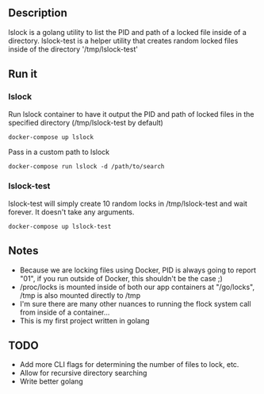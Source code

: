 Description
---
lslock is a golang utility to list the PID and path of a locked file inside of a directory. lslock-test is a helper utility that creates random locked files inside of the directory '/tmp/lslock-test'

Run it
---
### lslock
Run lslock container to have it output the PID and path of locked files in the specified directory (/tmp/lslock-test by default)

```docker-compose up lslock```

Pass in a custom path to lslock

```docker-compose run lslock -d /path/to/search```

### lslock-test
lslock-test will simply create 10 random locks in /tmp/lslock-test and wait forever. It doesn't take any arguments.

```docker-compose up lslock-test```

Notes
---
* Because we are locking files using Docker, PID is always going to report "01", if you run outside of Docker, this shouldn't be the case ;)
* /proc/locks is mounted inside of both our app containers at "/go/locks", /tmp is also mounted directly to /tmp
* I'm sure there are many other nuances to running the flock system call from inside of a container...
* This is my first project written in golang

TODO
---
* Add more CLI flags for determining the number of files to lock, etc.
* Allow for recursive directory searching
* Write better golang
